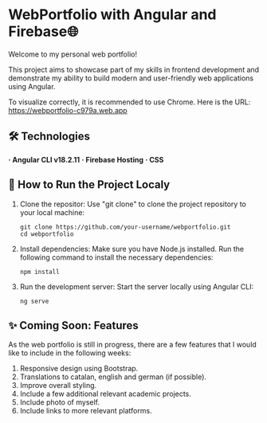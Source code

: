 # WebPortfolio with Angular and Firebase🌐
Welcome to my personal web portfolio!

This project aims to showcase part of my skills in frontend development and demonstrate my ability to build modern and user-friendly web applications using Angular.

To visualize correctly, it is recommended to use Chrome. Here is the URL: https://webportfolio-c979a.web.app

## 🛠️ Technologies
**· Angular CLI v18.2.11**
**· Firebase Hosting**
**· CSS**

## 🤖 How to Run the Project Localy
1. Clone the repositor:
Use "git clone" to clone the project repository to your local machine:
    ```
    git clone https://github.com/your-username/webportfolio.git
    cd webportfolio
    ```
2. Install dependencies:
Make sure you have Node.js installed. Run the following command to install the necessary dependencies:
    ```
    npm install
    ```

3. Run the development server:
Start the server locally using Angular CLI:
    ```
    ng serve
    ```
  
## ✨ Coming Soon: Features
As the web portfolio is still in progress, there are a few features that I would like to include in the following weeks:
1. Responsive design using Bootstrap.
2. Translations to catalan, english and german (if possible).
3. Improve overall styling.
4. Include a few additional relevant academic projects.
5. Include photo of myself.
6. Include links to more relevant platforms.



